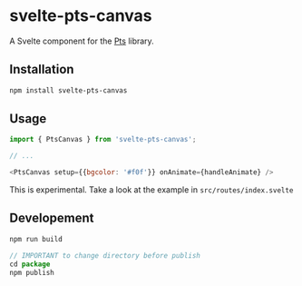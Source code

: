 # svelte-pts-canvas

A Svelte component for the [Pts](https://ptsjs.org) library.

## Installation
```bash
npm install svelte-pts-canvas
```

## Usage
```js
import { PtsCanvas } from 'svelte-pts-canvas';

// ...

<PtsCanvas setup={{bgcolor: '#f0f'}} onAnimate={handleAnimate} />
```

This is experimental. Take a look at the example in `src/routes/index.svelte`

## Developement

```js
npm run build

// IMPORTANT to change directory before publish
cd package
npm publish
```